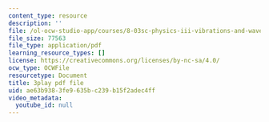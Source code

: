 ```yaml
---
content_type: resource
description: ''
file: /ol-ocw-studio-app/courses/8-03sc-physics-iii-vibrations-and-waves-fall-2016/ae63b9383fe9635bc239b15f2adec4ff_sBKHUPDUI1o.pdf
file_size: 77563
file_type: application/pdf
learning_resource_types: []
license: https://creativecommons.org/licenses/by-nc-sa/4.0/
ocw_type: OCWFile
resourcetype: Document
title: 3play pdf file
uid: ae63b938-3fe9-635b-c239-b15f2adec4ff
video_metadata:
  youtube_id: null
---
```

